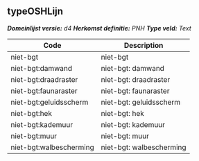 ## typeOSHLijn

*__Domeinlijst versie:__ d4*
*__Herkomst definitie:__ PNH*
*__Type veld:__ Text*

|__Code__ |__Description__	|
|	---	|	---	|
| niet-bgt | niet-bgt |
| niet-bgt:damwand | niet-bgt: damwand |
| niet-bgt:draadraster | niet-bgt: draadraster |
| niet-bgt:faunaraster | niet-bgt: faunaraster |
| niet-bgt:geluidsscherm | niet-bgt: geluidsscherm |
| niet-bgt:hek | niet-bgt: hek |
| niet-bgt:kademuur | niet-bgt: kademuur |
| niet-bgt:muur | niet-bgt: muur |
| niet-bgt:walbescherming | niet-bgt: walbescherming |
